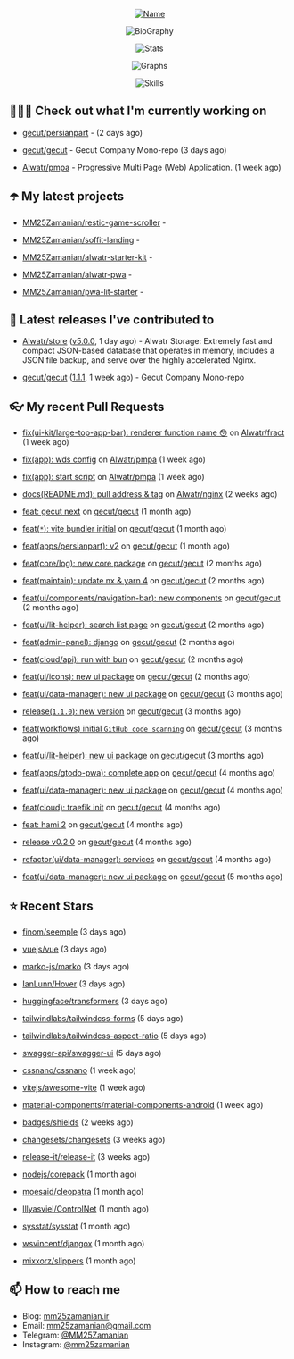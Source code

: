 <p align="center">
  <a href="https://github.com/MM25Zamanian">
    <img
      src="https://readme-typing-svg.demolab.com?font=Comic+Neue&weight=800&size=30&duration=4000&pause=1000&color=04F759&center=true&vCenter=true&multiline=true&repeat=false&width=462&lines=S.+MohammadMahdi+Zamanian"
      alt="Name"
    />
  </a>
</p>

<p align="center">
  <img
    src="https://readme-typing-svg.demolab.com?font=Comic+Neue&duration=4000&pause=1000&color=04F759&center=true&vCenter=true&lines=Junior+Full-Stack+Developer;Focusing+on+Front-End+With+Best+Practice;Trying+to+Learn+SW+Architecture+Patterns"
    alt="BioGraphy"
  />
</p>

<p align="center">
  <img src="https://streak-stats.demolab.com/?user=MM25Zamanian&hide_border=true&border_radius=0&date_format=j%20M%5B%20Y%5D&mode=weekly&card_width=400&background=000802&sideLabels=04F759&dates=04F759&sideNums=04F759&currStreakNum=04F759&ring=04F759&currStreakLabel=04F759&fire=EB4705&hide_longest_streak=true" alt="Stats" />
</p>

<p align="center">
  <img
    src="https://github-readme-activity-graph.vercel.app/graph?username=MM25Zamanian&bg_color=000802&color=04F759&line=04F759&point=ffffff&area=true&hide_border=true"
    alt="Graphs"
  />
</p>

<p align="center">
  <img
    src="https://skillicons.dev/icons?i=androidstudio,arduino,bash,bootstrap,cpp,ts,codepen,css,django,docker,figma,linux,lit,md,mongodb,nginx,nodejs,py,vscode,vite&perline=10"
    alt="Skills"
  />
</p>


## 👨🏻‍💻 Check out what I'm currently working on



- [gecut/persianpart](https://github.com/gecut/persianpart) -  (2 days ago)

- [gecut/gecut](https://github.com/gecut/gecut) - Gecut Company Mono-repo (3 days ago)

- [Alwatr/pmpa](https://github.com/Alwatr/pmpa) - Progressive Multi Page (Web) Application. (1 week ago)

## ☂️ My latest projects



- [MM25Zamanian/restic-game-scroller](https://github.com/MM25Zamanian/restic-game-scroller) - 

- [MM25Zamanian/soffit-landing](https://github.com/MM25Zamanian/soffit-landing) - 

- [MM25Zamanian/alwatr-starter-kit](https://github.com/MM25Zamanian/alwatr-starter-kit) - 

- [MM25Zamanian/alwatr-pwa](https://github.com/MM25Zamanian/alwatr-pwa) - 

- [MM25Zamanian/pwa-lit-starter](https://github.com/MM25Zamanian/pwa-lit-starter) - 

## 🎉 Latest releases I've contributed to



- [Alwatr/store](https://github.com/Alwatr/store) ([v5.0.0](https://github.com/Alwatr/store/releases/tag/v5.0.0), 1 day ago) - Alwatr Storage: Extremely fast and compact JSON-based database that operates in memory, includes a JSON file backup, and serve over the highly accelerated Nginx.

- [gecut/gecut](https://github.com/gecut/gecut) ([1.1.1](https://github.com/gecut/gecut/releases/tag/1.1.1), 1 week ago) - Gecut Company Mono-repo

## 👓 My recent Pull Requests



- [fix(ui-kit/large-top-app-bar): renderer function name 😳](https://github.com/Alwatr/fract/pull/155) on [Alwatr/fract](https://github.com/Alwatr/fract) (1 week ago)

- [fix(app): wds config](https://github.com/Alwatr/pmpa/pull/48) on [Alwatr/pmpa](https://github.com/Alwatr/pmpa) (1 week ago)

- [fix(app): start script](https://github.com/Alwatr/pmpa/pull/47) on [Alwatr/pmpa](https://github.com/Alwatr/pmpa) (1 week ago)

- [docs(README.md): pull address &amp; tag](https://github.com/Alwatr/nginx/pull/21) on [Alwatr/nginx](https://github.com/Alwatr/nginx) (2 weeks ago)

- [feat: gecut next](https://github.com/gecut/gecut/pull/481) on [gecut/gecut](https://github.com/gecut/gecut) (1 month ago)

- [feat(`*`): vite bundler initial](https://github.com/gecut/gecut/pull/479) on [gecut/gecut](https://github.com/gecut/gecut) (1 month ago)

- [feat(apps/persianpart): v2](https://github.com/gecut/gecut/pull/473) on [gecut/gecut](https://github.com/gecut/gecut) (1 month ago)

- [feat(core/log): new core package](https://github.com/gecut/gecut/pull/460) on [gecut/gecut](https://github.com/gecut/gecut) (2 months ago)

- [feat(maintain): update nx &amp; yarn 4](https://github.com/gecut/gecut/pull/459) on [gecut/gecut](https://github.com/gecut/gecut) (2 months ago)

- [feat(ui/components/navigation-bar): new components](https://github.com/gecut/gecut/pull/442) on [gecut/gecut](https://github.com/gecut/gecut) (2 months ago)

- [feat(ui/lit-helper): search list page](https://github.com/gecut/gecut/pull/431) on [gecut/gecut](https://github.com/gecut/gecut) (2 months ago)

- [feat(admin-panel): django](https://github.com/gecut/gecut/pull/430) on [gecut/gecut](https://github.com/gecut/gecut) (2 months ago)

- [feat(cloud/api): run with bun](https://github.com/gecut/gecut/pull/428) on [gecut/gecut](https://github.com/gecut/gecut) (2 months ago)

- [feat(ui/icons): new ui package](https://github.com/gecut/gecut/pull/427) on [gecut/gecut](https://github.com/gecut/gecut) (2 months ago)

- [feat(ui/data-manager): new ui package](https://github.com/gecut/gecut/pull/400) on [gecut/gecut](https://github.com/gecut/gecut) (3 months ago)

- [release(`1.1.0`): new version](https://github.com/gecut/gecut/pull/391) on [gecut/gecut](https://github.com/gecut/gecut) (3 months ago)

- [feat(workflows) initial `GitHub code scanning`](https://github.com/gecut/gecut/pull/390) on [gecut/gecut](https://github.com/gecut/gecut) (3 months ago)

- [feat(ui/lit-helper): new ui package](https://github.com/gecut/gecut/pull/380) on [gecut/gecut](https://github.com/gecut/gecut) (3 months ago)

- [feat(apps/gtodo-pwa): complete app](https://github.com/gecut/gecut/pull/379) on [gecut/gecut](https://github.com/gecut/gecut) (4 months ago)

- [feat(ui/data-manager): new ui package](https://github.com/gecut/gecut/pull/366) on [gecut/gecut](https://github.com/gecut/gecut) (4 months ago)

- [feat(cloud): traefik init](https://github.com/gecut/gecut/pull/365) on [gecut/gecut](https://github.com/gecut/gecut) (4 months ago)

- [feat: hami 2](https://github.com/gecut/gecut/pull/362) on [gecut/gecut](https://github.com/gecut/gecut) (4 months ago)

- [release v0.2.0](https://github.com/gecut/gecut/pull/356) on [gecut/gecut](https://github.com/gecut/gecut) (4 months ago)

- [refactor(ui/data-manager): services](https://github.com/gecut/gecut/pull/352) on [gecut/gecut](https://github.com/gecut/gecut) (4 months ago)

- [feat(ui/data-manager): new ui package](https://github.com/gecut/gecut/pull/344) on [gecut/gecut](https://github.com/gecut/gecut) (5 months ago)

## ⭐ Recent Stars



- [finom/seemple](https://github.com/finom/seemple) (3 days ago)

- [vuejs/vue](https://github.com/vuejs/vue) (3 days ago)

- [marko-js/marko](https://github.com/marko-js/marko) (3 days ago)

- [IanLunn/Hover](https://github.com/IanLunn/Hover) (3 days ago)

- [huggingface/transformers](https://github.com/huggingface/transformers) (3 days ago)

- [tailwindlabs/tailwindcss-forms](https://github.com/tailwindlabs/tailwindcss-forms) (5 days ago)

- [tailwindlabs/tailwindcss-aspect-ratio](https://github.com/tailwindlabs/tailwindcss-aspect-ratio) (5 days ago)

- [swagger-api/swagger-ui](https://github.com/swagger-api/swagger-ui) (5 days ago)

- [cssnano/cssnano](https://github.com/cssnano/cssnano) (1 week ago)

- [vitejs/awesome-vite](https://github.com/vitejs/awesome-vite) (1 week ago)

- [material-components/material-components-android](https://github.com/material-components/material-components-android) (1 week ago)

- [badges/shields](https://github.com/badges/shields) (2 weeks ago)

- [changesets/changesets](https://github.com/changesets/changesets) (3 weeks ago)

- [release-it/release-it](https://github.com/release-it/release-it) (3 weeks ago)

- [nodejs/corepack](https://github.com/nodejs/corepack) (1 month ago)

- [moesaid/cleopatra](https://github.com/moesaid/cleopatra) (1 month ago)

- [lllyasviel/ControlNet](https://github.com/lllyasviel/ControlNet) (1 month ago)

- [sysstat/sysstat](https://github.com/sysstat/sysstat) (1 month ago)

- [wsvincent/djangox](https://github.com/wsvincent/djangox) (1 month ago)

- [mixxorz/slippers](https://github.com/mixxorz/slippers) (1 month ago)

## 📫 How to reach me

- Blog: [mm25zamanian.ir](https://mm25zamanian.ir)
- Email: [mm25zamanian@gmail.com](mailto://mm25zamanian@gmail.com)
- Telegram: [@MM25Zamanian](https://t.me/MM25Zamanian)
- Instagram: [@mm25zamanian](https://instagram.com/mm25zamanian)
